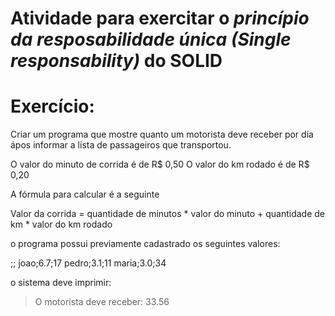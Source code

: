 # Atividade para exercitar o *princípio da resposabilidade única* _(Single responsability)_ do SOLID

# Exercício:

Criar um programa que mostre quanto um motorista deve receber por dia ápos informar a lista de passageiros que transportou.

O valor do minuto de corrida é de R$ 0,50
O valor do km rodado é de R$ 0,20

A fórmula para calcular é a seguinte

Valor da corrida = quantidade de minutos * valor do minuto + quantidade de km * valor do km rodado

o programa possui previamente cadastrado os seguintes valores:

<passageiro>;<km rodados>;<quantidade de minutos>
joao;6.7;17
pedro;3.1;11
maria;3.0;34

o sistema deve imprimir:
> O motorista deve receber: 33.56